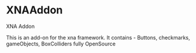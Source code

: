 # XNAAddon
XNA Addon

This is an add-on for the xna framework. It contains - Buttons, checkmarks, gameObjects, BoxColliders
fully OpenSource
